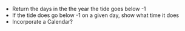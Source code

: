 - Return the days in the the year the tide goes below -1 
- If the tide does go below -1 on a given day, show what time it does
- Incorporate a Calendar?